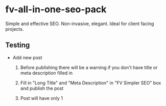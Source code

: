 fv-all-in-one-seo-pack
======================

Simple and effective SEO. Non-invasive, elegant. Ideal for client facing projects.

## Testing

* Add new post

  1. Before publishing there will be a warning if you don't have title or meta description filled in

  2. Fill in "Long Title" and "Meta Description" in "FV Simpler SEO" box and publish the post

  3. Post will have only 1 <title> tag and 3 <meta> tags (description, og:description, twitter:description)

  4. <title> will match the "Long Title" and <meta name="description" ... /> will match "Meta Description"

* Go To Settings -> FV Simpler SEO

  1. Check "Add no index checkbox to post editing screen" in "Extra Interface Options"

  2. Go to post editing screen

  3. Check "noindex" checkbox

  4. Post now wont be in wp search results and will have noindex meta tag

* Go To Settings -> FV Simpler SEO

  1. Check "Rewrite Titles" in "Advanced Options"

  2. Go to post page

  3. Page will now have title in format "%post_title% | %blog_title%"

* Go To Settings -> FV Simpler SEO

  This is the default behavior starging with WordPress 6.4:

  1. Setting "Redirect attachment links to the file URLs" is checked by default

  2. Go to wp-admin -> Media

  3. Click one of the image

  4. Check the "View media file", it should be something like: https://site.com/{image slug}

  5. Clicking it should open the image file and not show a WordPress page with the image on it